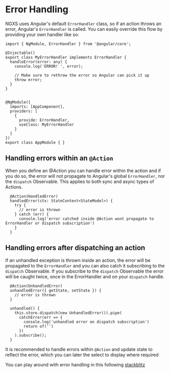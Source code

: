 # Error Handling

NGXS uses Angular's default `ErrorHandler` class, so if an action throws an error, Angular's `ErrorHandler` is called. You can easily override this flow by providing your own handler like so:

```TS
import { NgModule, ErrorHandler } from '@angular/core';

@Injectable()
export class MyErrorHandler implements ErrorHandler {
  handleError(error: any) {
    console.log('ERROR! ', error);

    // Make sure to rethrow the error so Angular can pick it up
    throw error;
  }
}


@NgModule({
  imports: [AppComponent],
  providers: [
    {
      provide: ErrorHandler,
      useClass: MyErrorHandler
    }
  ]
})
export class AppModule { }
```

## Handling errors within an `@Action`

When you define an @Action you can handle error within the action and if you do so, the error will not propagate to Angular's global `ErrorHandler`, nor the `dispatch` Observable. This applies to both sync and async types of Actions.

```TS
  @Action(HandledError)
  handledError(ctx: StateContext<StateModel>) {
    try {
      // error is thrown
    } catch (err) {
      console.log('error catched inside @Action wont propagate to ErrorHandler or dispatch subscription')
    }
  }
```

## Handling errors after dispatching an action

If an unhandled exception is thrown inside an action, the error will be propagated to the `ErrorHandler` and you can also catch it subscribing to the `dispatch` Observable. If you subscribe to the `dispatch` Observable the error will be caught twice, once in the ErrorHandler and on your `dispatch` handle.

```TS
  @Action(UnhandledError)
  unhandledError({ getState, setState }) {
    // error is thrown
  }
```

```TS
  unhandled() {
    this.store.dispatch(new UnhandledError()).pipe(
      catchError(err => {
        console.log('unhandled error on dispatch subscription')
        return of('')
      })
    ).subscribe();
  }
```

It is recommended to handle errors within `@Action` and update state to reflect the error, which you can later the select to display where required

You can play around with error handling in this following [stackblitz](https://stackblitz.com/edit/ngxs-error-handling) 
